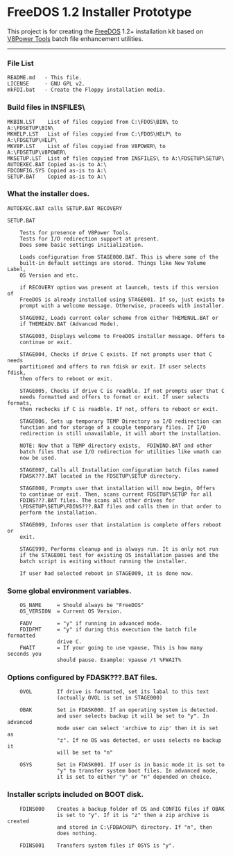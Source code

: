 # FreeDOS 1.2 Installer Prototype

This project is for creating the [FreeDOS](http://freedos.org) 1.2+ installation
kit based on [V8Power Tools](http://up.lod.bz/V8Power) batch file enhancement
utilities.

* * *

### File List

    README.md   - This file.
    LICENSE     - GNU GPL v2.
    mkFDI.bat   - Create the Floppy installation media.

### Build files in INSFILES\

    MKBIN.LST    List of files copyied from C:\FDOS\BIN\ to A:\FDSETUP\BIN\
    MKHELP.LST   List of files copyied from C:\FDOS\HELP\ to A:\FDSETUP\HELP\
    MKV8P.LST    List of files copyied from V8POWER\ to A:\FDSETUP\V8POWER\
    MKSETUP.LST  List of files copyied from INSFILES\ to A:\FDSETUP\SETUP\
    AUTOEXEC.BAT Copied as-is to A:\
    FDCONFIG.SYS Copied as-is to A:\
    SETUP.BAT    Copied as-is to A:\

### What the installer does.

    AUTOEXEC.BAT calls SETUP.BAT RECOVERY

    SETUP.BAT

        Tests for presence of V8Power Tools.
        Tests for I/O redirection support at present.
        Does some basic settings initialization.

        Loads configuration from STAGE000.BAT. This is where some of the
        built-in default settings are stored. Things like New Volume Label,
        OS Version and etc.

        if RECOVERY option was present at launceh, tests if this version of
        FreeDOS is already installed using STAGE001. If so, just exists to
        prompt with a welcome message. Otherwise, proceeds with installer.

        STAGE002, Loads current color scheme from either THEMENUL.BAT or
        if THEMEADV.BAT (Advanced Mode).

        STAGE003, Displays welcome to FreeDOS installer message. Offers to
        continue or exit.

        STAGE004, Checks if drive C exists. If not prompts user that C needs
        partitioned and offers to run fdisk or exit. If user selects fdisk,
        then offers to reboot or exit.

        STAGE005, Checks if drive C is readble. If not prompts user that C
        needs formatted and offers to format or exit. If user selects formats,
        then rechecks if C is readble. If not, offers to reboot or exit.

        STAGE006, Sets up temporary TEMP Directory so I/O redirection can
        function and for storage of a couple temporary files. If I/O
        redirection is still unavailable, it will abort the installation.

        NOTE: Now that a TEMP directory exists,  FDIWIND.BAT and other
        batch files that use I/O redirection for utilities like vmath can
        now be used.

        STAGE007, Calls all Installation configuration batch files named
        FDASK???.BAT located in the FDSETUP\SETUP directory.

        STAGE008, Prompts user that installation will now begin, Offers
        to continue or exit. Then, scans current FDSETUP\SETUP for all
        FDINS???.BAT files. The scans all other drives for
        \FDSETUP\SETUP\FDINS???.BAT files and calls them in that order to
        perform the installation.

        STAGE009, Informs user that instalation is complete offers reboot or
        exit.

        STAGE999, Performs cleanup and is always run. It is only not run
        if the STAGE001 test for existing OS installation passes and the
        batch script is exiting without running the installer.

        If user had selected reboot in STAGE009, it is done now.

### Some global environment variables.

        OS_NAME     = Should always be "FreeDOS"
        OS_VERSION  = Current OS Version.

        FADV        = "y" if running in advanced mode.
        FDIDFMT     = "y" if during this execution the batch file formatted
                    drive C.
        FWAIT       = If your going to use vpause, This is how many seconds you
                    should pause. Example: vpause /t %FWAIT%

### Options configured by FDASK???.BAT files.

        OVOL        If drive is formatted, set its labal to this text
                    (actually OVOL is set in STAGE000)

        OBAK        Set in FDASK000. If an operating system is detected.
                    and user selects backup it will be set to "y". In advanced
                    mode user can select 'archive to zip' then it is set as
                    "z". If no OS was detected, or uses selects no backup it
                    will be set to "n"

        OSYS        Set in FDASK001. If user is in basic mode it is set to
                    "y" to transfer system boot files. In advanced mode,
                    it is set to either "y" or "n" depended on choice.

### Installer scripts included on BOOT disk.

        FDINS000    Creates a backup folder of OS and CONFIG files if OBAK
                    is set to "y". If it is "z" then a zip archive is created
                    and stored in C:\FDBACKUP\ directory. If "n", then
                    does nothing.

        FDINS001    Transfers system files if OSYS is "y".